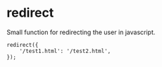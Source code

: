 # redirect
Small function for redirecting the user in javascript.

```
redirect({
    '/test1.html': '/test2.html',
});
```
